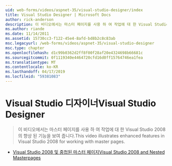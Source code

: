 ```yaml
---
uid: web-forms/videos/aspnet-35/visual-studio-designer/index
title: Visual Studio Designer | Microsoft Docs
author: rick-anderson
description: 이 비디오에서는 마스터 페이지를 사용 하 여 작업에 대 한 Visual Studio 2008의 향상 된 기능을 보여 줍니다.
ms.author: riande
ms.date: 11/14/2011
ms.assetid: 15730cc3-f122-45e4-8afd-bd8b2c8c83ab
msc.legacyurl: /web-forms/videos/aspnet-35/visual-studio-designer
msc.type: chapter
ms.openlocfilehash: d1c99b0362d2ff8f00f28af20e4324698b66681c
ms.sourcegitcommit: 0f1119340e4464720cfd16d0ff15764746ea1fea
ms.translationtype: MT
ms.contentlocale: ko-KR
ms.lasthandoff: 04/17/2019
ms.locfileid: "59381083"
---
```

# <a name="visual-studio-designer"></a><span data-ttu-id="3ceee-103">Visual Studio 디자이너</span><span class="sxs-lookup"><span data-stu-id="3ceee-103">Visual Studio Designer</span></span>

> <span data-ttu-id="3ceee-104">이 비디오에서는 마스터 페이지를 사용 하 여 작업에 대 한 Visual Studio 2008의 향상 된 기능을 보여 줍니다.</span><span class="sxs-lookup"><span data-stu-id="3ceee-104">This video illustrates enhanced features in Visual Studio 2008 for working with master pages.</span></span>


- [<span data-ttu-id="3ceee-105">Visual Studio 2008 및 중첩된 마스터 페이지</span><span class="sxs-lookup"><span data-stu-id="3ceee-105">Visual Studio 2008 and Nested Masterpages</span></span>](visual-studio-2008-and-nested-masterpages.md)
